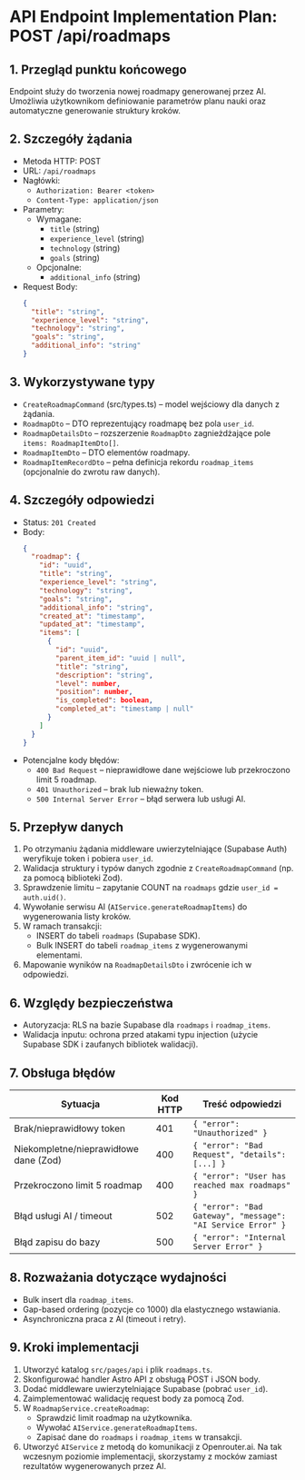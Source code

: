 # API Endpoint Implementation Plan: POST /api/roadmaps

## 1. Przegląd punktu końcowego
Endpoint służy do tworzenia nowej roadmapy generowanej przez AI. Umożliwia użytkownikom definiowanie parametrów planu nauki oraz automatyczne generowanie struktury kroków.

## 2. Szczegóły żądania
- Metoda HTTP: POST
- URL: `/api/roadmaps`
- Nagłówki:
  - `Authorization: Bearer <token>`
  - `Content-Type: application/json`
- Parametry:
  - Wymagane:
    - `title` (string)
    - `experience_level` (string)
    - `technology` (string)
    - `goals` (string)
  - Opcjonalne:
    - `additional_info` (string)
- Request Body:
  ```json
  {
    "title": "string",
    "experience_level": "string",
    "technology": "string",
    "goals": "string",
    "additional_info": "string"
  }
  ```

## 3. Wykorzystywane typy
- `CreateRoadmapCommand` (src/types.ts) – model wejściowy dla danych z żądania.
- `RoadmapDto` – DTO reprezentujący roadmapę bez pola `user_id`.
- `RoadmapDetailsDto` – rozszerzenie `RoadmapDto` zagnieżdżające pole `items: RoadmapItemDto[]`.
- `RoadmapItemDto` – DTO elementów roadmapy.
- `RoadmapItemRecordDto` – pełna definicja rekordu `roadmap_items` (opcjonalnie do zwrotu raw danych).

## 4. Szczegóły odpowiedzi
- Status: `201 Created`
- Body:
  ```json
  {
    "roadmap": {
      "id": "uuid",
      "title": "string",
      "experience_level": "string",
      "technology": "string",
      "goals": "string",
      "additional_info": "string",
      "created_at": "timestamp",
      "updated_at": "timestamp",
      "items": [
        {
          "id": "uuid",
          "parent_item_id": "uuid | null",
          "title": "string",
          "description": "string",
          "level": number,
          "position": number,
          "is_completed": boolean,
          "completed_at": "timestamp | null"
        }
      ]
    }
  }
  ```
- Potencjalne kody błędów:
  - `400 Bad Request` – nieprawidłowe dane wejściowe lub przekroczono limit 5 roadmap.
  - `401 Unauthorized` – brak lub nieważny token.
  - `500 Internal Server Error` – błąd serwera lub usługi AI.

## 5. Przepływ danych
1. Po otrzymaniu żądania middleware uwierzytelniające (Supabase Auth) weryfikuje token i pobiera `user_id`.
2. Walidacja struktury i typów danych zgodnie z `CreateRoadmapCommand` (np. za pomocą biblioteki Zod).
3. Sprawdzenie limitu – zapytanie COUNT na `roadmaps` gdzie `user_id = auth.uid()`.
4. Wywołanie serwisu AI (`AIService.generateRoadmapItems`) do wygenerowania listy kroków.
5. W ramach transakcji:
   - INSERT do tabeli `roadmaps` (Supabase SDK).
   - Bulk INSERT do tabeli `roadmap_items` z wygenerowanymi elementami.
6. Mapowanie wyników na `RoadmapDetailsDto` i zwrócenie ich w odpowiedzi.

## 6. Względy bezpieczeństwa
- Autoryzacja: RLS na bazie Supabase dla `roadmaps` i `roadmap_items`.
- Walidacja inputu: ochrona przed atakami typu injection (użycie Supabase SDK i zaufanych bibliotek walidacji).

## 7. Obsługa błędów
| Sytuacja                                  | Kod HTTP | Treść odpowiedzi                              |
|-------------------------------------------|----------|-----------------------------------------------|
| Brak/nieprawidłowy token                  | 401      | `{ "error": "Unauthorized" }`             |
| Niekompletne/nieprawidłowe dane (Zod)     | 400      | `{ "error": "Bad Request", "details": [...] }` |
| Przekroczono limit 5 roadmap              | 400      | `{ "error": "User has reached max roadmaps" }` |
| Błąd usługi AI / timeout                  | 502      | `{ "error": "Bad Gateway", "message": "AI Service Error" }` |
| Błąd zapisu do bazy                       | 500      | `{ "error": "Internal Server Error" }`    |

## 8. Rozważania dotyczące wydajności
- Bulk insert dla `roadmap_items`.
- Gap-based ordering (pozycje co 1000) dla elastycznego wstawiania.
- Asynchroniczna praca z AI (timeout i retry).

## 9. Kroki implementacji
1. Utworzyć katalog `src/pages/api` i plik `roadmaps.ts`.
2. Skonfigurować handler Astro API z obsługą POST i JSON body.
3. Dodać middleware uwierzytelniające Supabase (pobrać `user_id`).
4. Zaimplementować walidację request body za pomocą Zod.
5. W `RoadmapService.createRoadmap`:
   - Sprawdzić limit roadmap na użytkownika.
   - Wywołać `AIService.generateRoadmapItems`.
   - Zapisać dane do `roadmaps` i `roadmap_items` w transakcji.
6. Utworzyć `AIService` z metodą do komunikacji z Openrouter.ai. Na tak wczesnym poziomie implementacji, skorzystamy z mocków zamiast rezultatów wygenerowanych przez AI.